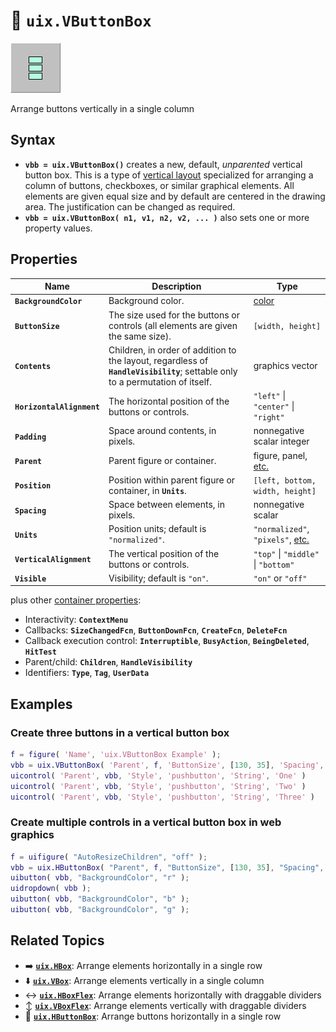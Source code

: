 # :vertical_traffic_light: **`uix.VButtonBox`**

[![VButtonBox](Images/bigIcon_VButtonBox.png "VButtonBox")](uixVButtonBox.md)

Arrange buttons vertically in a single column

## Syntax

* **`vbb = uix.VButtonBox()`** creates a new, default, *unparented* vertical button box. This is a type of [vertical layout](uixVBox.md) specialized for arranging a column of buttons, checkboxes, or similar graphical elements. All elements are given equal size and by default are centered in the drawing area. The justification can be changed as required.
* **`vbb = uix.VButtonBox( n1, v1, n2, v2, ... )`** also sets one or more property values.

## Properties

| Name | Description | Type |
| --- | --- | --- |
| **`BackgroundColor`** | Background color. | [color](https://www.mathworks.com/help/matlab/creating_plots/specify-plot-colors.html) |
| **`ButtonSize`** | The size used for the buttons or controls (all elements are given the same size). | `[width, height]` |
| **`Contents`** | Children, in order of addition to the layout, regardless of **`HandleVisibility`**; settable only to a permutation of itself. | graphics vector |
| **`HorizontalAlignment`** | The horizontal position of the buttons or controls. | `"left"` \| `"center"` \| `"right"` |
| **`Padding`** | Space around contents, in pixels. | nonnegative scalar integer
| **`Parent`** | Parent figure or container. | figure, panel, [etc.](https://www.mathworks.com/help/matlab/ref/matlab.ui.container.panel-properties.html#mw_e4809363-1f35-4bc7-89f8-36ed9cccb017) |
| **`Position`** | Position within parent figure or container, in **`Units`**. | `[left, bottom, width, height]`  |
| **`Spacing`** | Space between elements, in pixels. | nonnegative scalar |
| **`Units`** | Position units; default is `"normalized"`. | `"normalized"`, `"pixels"`, [etc.](https://www.mathworks.com/help/matlab/ref/matlab.ui.container.panel-properties.html#bub8wap-1_sep_shared-Position) |
| **`VerticalAlignment`** | The vertical position of the buttons or controls. | `"top"` \| `"middle"` \| `"bottom"` |
| **`Visible`** | Visibility; default is `"on"`. | `"on"` or `"off"` |

plus other [container properties](https://www.mathworks.com/help/matlab/ref/matlab.ui.container.panel-properties.html):
* Interactivity: **`ContextMenu`**
* Callbacks: **`SizeChangedFcn`**, **`ButtonDownFcn`**, **`CreateFcn`**, **`DeleteFcn`**
* Callback execution control: **`Interruptible`**, **`BusyAction`**, **`BeingDeleted`**, **`HitTest`**
* Parent/child: **`Children`**, **`HandleVisibility`**
* Identifiers: **`Type`**, **`Tag`**, **`UserData`**

## Examples

### Create three buttons in a vertical button box

```matlab
f = figure( 'Name', 'uix.VButtonBox Example' );
vbb = uix.VButtonBox( 'Parent', f, 'ButtonSize', [130, 35], 'Spacing', 5 );
uicontrol( 'Parent', vbb, 'Style', 'pushbutton', 'String', 'One' )
uicontrol( 'Parent', vbb, 'Style', 'pushbutton', 'String', 'Two' )
uicontrol( 'Parent', vbb, 'Style', 'pushbutton', 'String', 'Three' )
```

### Create multiple controls in a vertical button box in web graphics

```matlab
f = uifigure( "AutoResizeChildren", "off" );
vbb = uix.HButtonBox( "Parent", f, "ButtonSize", [130, 35], "Spacing", 5 );
uibutton( vbb, "BackgroundColor", "r" );
uidropdown( vbb );
uibutton( vbb, "BackgroundColor", "b" );
uibutton( vbb, "BackgroundColor", "g" );
```

## Related Topics

* :arrow_right: [**`uix.HBox`**](uixHBox.md): Arrange elements horizontally in a single row
* :arrow_down: [**`uix.VBox`**](uixVBox.md): Arrange elements vertically in a single column
* :left_right_arrow: [**`uix.HBoxFlex`**](uixHBox.md): Arrange elements horizontally with draggable dividers
* :arrow_up_down: [**`uix.VBoxFlex`**](uixVBox.md): Arrange elements vertically with draggable dividers
* :traffic_light: [**`uix.HButtonBox`**](uixHButtonBox.md): Arrange buttons horizontally in a single row